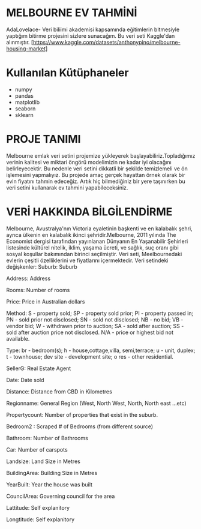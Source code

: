 # MELBOURNE EV TAHMİNİ
AdaLovelace- Veri biliimi akademisi kapsamında eğitimlerin bitmesiyle yaptığım bitirme projesini sizlere sunacağım. Bu veri seti Kaggle'dan alınmıştır.
[https://www.kaggle.com/datasets/anthonypino/melbourne-housing-market]

# Kullanılan Kütüphaneler
* numpy
* pandas
* matplotlib 
* seaborn
* sklearn

# PROJE TANIMI
Melbourne emlak veri setini projemize yükleyerek başlayabiliriz.Topladığımız verinin kalitesi ve miktari öngörü modelimizin ne kadar iyi olacağını belirleyecektir. Bu nedenle veri setini dikkatli bir şekilde temizlemeli ve ön işlemesini yapmalıyız. Bu projede amaç gerçek hayattan örnek olarak bir evin fiyatını tahmin edeceğiz. Artık hiç bilmediğiniz bir yere taşınırken bu veri setini kullanarak ev tahmini yapabileceksiniz.

# VERİ HAKKINDA BİLGİLENDİRME
Melbourne, Avustralya'nın Victoria eyaletinin başkenti ve en kalabalık şehri, ayrıca ülkenin en kalabalık ikinci şehridir.Melbourne, 2011 yılında The Economist dergisi tarafından yayınlanan Dünyanın En Yaşanabilir Şehirleri listesinde kültürel nitelik, iklim, yaşama ücreti, ve sağlık, suç oranı gibi sosyal koşullar bakımından birinci seçilmiştir. Veri seti, Meelbournedaki evlerin çeşitli özelliklerini ve fiyatlarını içermektedir. Veri setindeki değişkenler: Suburb: Suburb

Address: Address

Rooms: Number of rooms

Price: Price in Australian dollars

Method: S - property sold; SP - property sold prior; PI - property passed in; PN - sold prior not disclosed; SN - sold not disclosed; NB - no bid; VB - vendor bid; W - withdrawn prior to auction; SA - sold after auction; SS - sold after auction price not disclosed. N/A - price or highest bid not available.

Type: br - bedroom(s); h - house,cottage,villa, semi,terrace; u - unit, duplex; t - townhouse; dev site - development site; o res - other residential.

SellerG: Real Estate Agent

Date: Date sold

Distance: Distance from CBD in Kilometres

Regionname: General Region (West, North West, North, North east …etc)

Propertycount: Number of properties that exist in the suburb.

Bedroom2 : Scraped # of Bedrooms (from different source)

Bathroom: Number of Bathrooms

Car: Number of carspots

Landsize: Land Size in Metres

BuildingArea: Building Size in Metres

YearBuilt: Year the house was built

CouncilArea: Governing council for the area

Lattitude: Self explanitory

Longtitude: Self explanitory